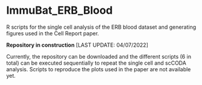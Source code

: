 # ImmuBat_ERB_Blood
R scripts for the single cell analysis of the ERB blood dataset and generating figures used in the Cell Report paper.

**Repository in construction** [LAST UPDATE: 04/07/2022]

Currently, the repository can be downloaded and the different scripts (6 in total) can be executed sequentially to repeat the single cell and scCODA analysis.
Scripts to reproduce the plots used in the paper are not available yet.
